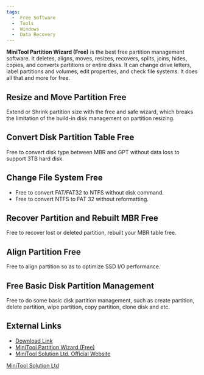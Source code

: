 ```yaml
---
tags:
  -  Free Software
  -  Tools
  -  Windows
  -  Data Recovery 
---
```

**MiniTool Partition Wizard (Free)** is the best free partition
management software. It deletes, aligns, moves, resizes, recovers,
splits, joins, hides, copies, and converts partitions or entire disks.
It can change drive letters, label partitions and volumes, edit
properties, and check file systems. It does all that and more for free.

## Resize and Move Partition Free

Extend or Shrink partition size with the free and safe wizard, which
breaks the limitation of the build-in disk management on partition
resizing.

## Convert Disk Partition Table Free

Free to convert disk type between MBR and GPT without data loss to
support 3TB hard disk.

## Change File System Free

- Free to convert FAT/FAT32 to NTFS without disk command.
- Free to convert NTFS to FAT 32 without reformatting.

## Recover Partition and Rebuilt MBR Free

Free to recover lost or deleted partition, rebuilt your MBR table free.

## Align Partition Free

Free to align partition so as to optimize SSD I/O performance.

## Free Basic Disk Partition Management

Free to do some basic disk partition management, such as create
partition, delete partition, wipe partition, copy partition, clone disk
and etc.

## External Links

- [Download
  Link](http://download.cnet.com/MiniTool-Partition-Wizard-Free/3000-2094_4-10962200.html?part=dl-&subj=dl&tag=button)
- [MiniTool Partition Wizard
  (Free)](http://www.minitool-partitionrecovery.com/minitool-partition-wizard.html)
- [MiniTool Solution Ltd. Official
  Website](http://www.minitool-partitionrecovery.com/)

[MiniTool Solution Ltd](minitool_solution_ltd.md)

